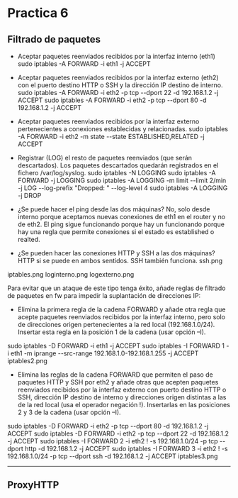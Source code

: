 # Practica 6

## Filtrado de paquetes

- Aceptar paquetes reenviados recibidos por la interfaz interno (eth1)
sudo iptables -A FORWARD -i eth1 -j ACCEPT

- Aceptar paquetes reenviados recibidos por la interfaz externo (eth2) con el puerto 
destino HTTP o SSH y la dirección IP destino de interno. 
sudo iptables -A FORWARD -i eth2 -p tcp --dport 22 -d 192.168.1.2 -j ACCEPT
sudo iptables -A FORWARD -i eth2 -p tcp --dport 80 -d 192.168.1.2 -j ACCEPT

- Aceptar paquetes reenviados recibidos por la interfaz externo pertenecientes a
conexiones establecidas y relacionadas. 
sudo iptables -A FORWARD -i eth2 -m state --state ESTABLISHED,RELATED -j ACCEPT

- Registrar (LOG) el resto de paquetes reenviados (que serán descartados). Los
paquetes descartados quedarán registrados en el fichero /var/log/syslog.
sudo iptables -N LOGGING
sudo iptables -A FORWARD -j LOGGING
sudo iptables -A LOGGING -m limit --limit 2/min -j LOG --log-prefix "Dropped: " --log-level 4
sudo iptables -A LOGGING -j DROP

- ¿Se puede hacer el ping desde las dos máquinas?
No, solo desde interno porque aceptamos nuevas conexiones de eth1 en el router y no de eth2. El ping sigue funcionando porque hay un
funcionando porque hay una regla que permite conexiones si el estado es established o realted.

- ¿Se pueden hacer las conexiones HTTP y SSH a las dos máquinas?
HTTP si se puede en ambos sentidos.
SSH también funciona.
  ssh.png

iptables.png
loginterno.png
logexterno.png


Para evitar que un ataque de este tipo tenga éxito, añade reglas de filtrado de paquetes
en fw para impedir la suplantación de direcciones IP:

- Elimina la primera regla de la cadena FORWARD y añade otra regla que acepte
paquetes reenviados recibidos por la interfaz interno, pero solo de direcciones origen
pertenecientes a la red local (192.168.1.0/24). Insertar esta regla en la posición 1
de la cadena (usar opción –I). 

sudo iptables -D FORWARD -i eth1 -j ACCEPT
sudo iptables -I FORWARD 1 -i eth1 -m iprange --src-range 192.168.1.0-192.168.1.255  -j ACCEPT
iptables2.png

- Elimina las reglas de la cadena FORWARD que permiten el paso de paquetes HTTP
y SSH por eth2 y añade otras que acepten paquetes reenviados recibidos por la
interfaz externo con puerto destino HTTP o SSH, dirección IP destino de interno y
direcciones origen distintas a las de la red local (usa el operador negación !).
Insertarlas en las posiciones 2 y 3 de la cadena (usar opción –I).

sudo iptables -D FORWARD -i eth2 -p tcp --dport 80 -d 192.168.1.2 -j ACCEPT
sudo iptables -D FORWARD -i eth2 -p tcp --dport 22 -d 192.168.1.2 -j ACCEPT
sudo iptables -I FORWARD 2 -i eth2 ! -s  192.168.1.0/24 -p tcp --dport http -d 192.168.1.2 -j ACCEPT
sudo iptables -I FORWARD 3 -i eth2 ! -s  192.168.1.0/24 -p tcp --dport ssh -d 192.168.1.2 -j ACCEPT
iptables3.png

-----
## ProxyHTTP
























